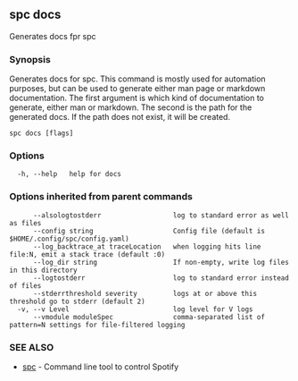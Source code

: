 ## spc docs

Generates docs fpr spc

### Synopsis

Generates docs for spc.
This command is mostly used for automation purposes, but can be used to generate
either man page or markdown documentation. The first argument is which
kind of documentation to generate, either man or markdown. The second is the path for the
generated docs. If the path does not exist, it will be created.

```
spc docs [flags]
```

### Options

```
  -h, --help   help for docs
```

### Options inherited from parent commands

```
      --alsologtostderr                  log to standard error as well as files
      --config string                    Config file (default is $HOME/.config/spc/config.yaml)
      --log_backtrace_at traceLocation   when logging hits line file:N, emit a stack trace (default :0)
      --log_dir string                   If non-empty, write log files in this directory
      --logtostderr                      log to standard error instead of files
      --stderrthreshold severity         logs at or above this threshold go to stderr (default 2)
  -v, --v Level                          log level for V logs
      --vmodule moduleSpec               comma-separated list of pattern=N settings for file-filtered logging
```

### SEE ALSO

* [spc](spc.md)	 - Command line tool to control Spotify

